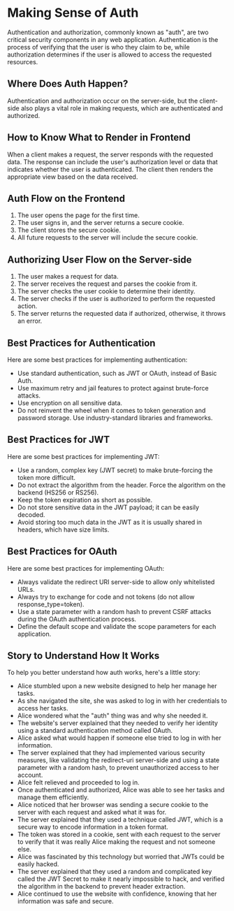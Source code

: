# Making Sense of Auth

Authentication and authorization, commonly known as "auth", are two critical security components in any web application. Authentication is the process of verifying that the user is who they claim to be, while authorization determines if the user is allowed to access the requested resources.

## Where Does Auth Happen?

Authentication and authorization occur on the server-side, but the client-side also plays a vital role in making requests, which are authenticated and authorized.

## How to Know What to Render in Frontend

When a client makes a request, the server responds with the requested data. The response can include the user's authorization level or data that indicates whether the user is authenticated. The client then renders the appropriate view based on the data received.

## Auth Flow on the Frontend

1. The user opens the page for the first time.
2. The user signs in, and the server returns a secure cookie.
3. The client stores the secure cookie.
4. All future requests to the server will include the secure cookie.

## Authorizing User Flow on the Server-side

1. The user makes a request for data.
2. The server receives the request and parses the cookie from it.
3. The server checks the user cookie to determine their identity.
4. The server checks if the user is authorized to perform the requested action.
5. The server returns the requested data if authorized, otherwise, it throws an error.

## Best Practices for Authentication

Here are some best practices for implementing authentication:

* Use standard authentication, such as JWT or OAuth, instead of Basic Auth.
* Use maximum retry and jail features to protect against brute-force attacks.
* Use encryption on all sensitive data.
* Do not reinvent the wheel when it comes to token generation and password storage. Use industry-standard libraries and frameworks.

## Best Practices for JWT

Here are some best practices for implementing JWT:

* Use a random, complex key (JWT secret) to make brute-forcing the token more difficult.
* Do not extract the algorithm from the header. Force the algorithm on the backend (HS256 or RS256).
* Keep the token expiration as short as possible.
* Do not store sensitive data in the JWT payload; it can be easily decoded.
* Avoid storing too much data in the JWT as it is usually shared in headers, which have size limits.

## Best Practices for OAuth

Here are some best practices for implementing OAuth:

* Always validate the redirect URI server-side to allow only whitelisted URLs.
* Always try to exchange for code and not tokens (do not allow response_type=token).
* Use a state parameter with a random hash to prevent CSRF attacks during the OAuth authentication process.
* Define the default scope and validate the scope parameters for each application.

## Story to Understand How It Works

To help you better understand how auth works, here's a little story:

* Alice stumbled upon a new website designed to help her manage her tasks.
* As she navigated the site, she was asked to log in with her credentials to access her tasks.
* Alice wondered what the "auth" thing was and why she needed it.
* The website's server explained that they needed to verify her identity using a standard authentication method called OAuth.
* Alice asked what would happen if someone else tried to log in with her information.
* The server explained that they had implemented various security measures, like validating the redirect-uri server-side and using a state parameter with a random hash, to prevent unauthorized access to her account.
* Alice felt relieved and proceeded to log in.
* Once authenticated and authorized, Alice was able to see her tasks and manage them efficiently.
* Alice noticed that her browser was sending a secure cookie to the server with each request and asked what it was for.
* The server explained that they used a technique called JWT, which is a secure way to encode information in a token format.
* The token was stored in a cookie, sent with each request to the server to verify that it was really Alice making the request and not someone else.
* Alice was fascinated by this technology but worried that JWTs could be easily hacked.
* The server explained that they used a random and complicated key called the JWT Secret to make it nearly impossible to hack, and verified the algorithm in the backend to prevent header extraction.
* Alice continued to use the website with confidence, knowing that her information was safe and secure.
